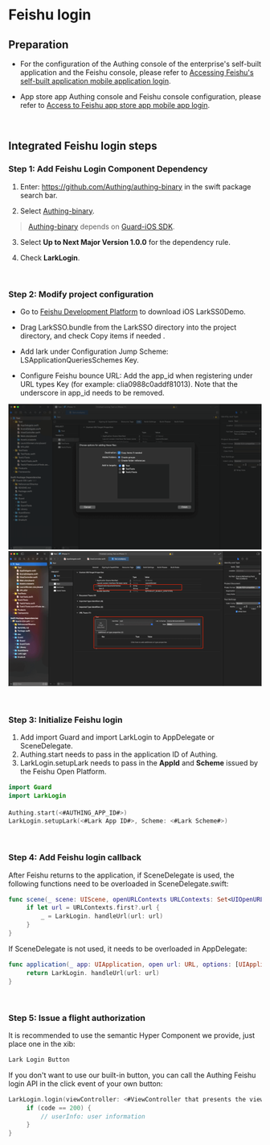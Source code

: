 # Feishu login

<LastUpdated/>

## Preparation

- For the configuration of the Authing console of the enterprise's self-built application and the Feishu console, please refer to [Accessing Feishu's self-built application mobile application login](https://docs.authing.cn/v2/connections/lark-internal-mobile/ ).

- App store app Authing console and Feishu console configuration, please refer to [Access to Feishu app store app mobile app login](https://docs.authing.cn/v2/connections/lark-public-mobile/).

<br>

## Integrated Feishu login steps

### Step 1: Add Feishu Login Component Dependency

1. Enter: https://github.com/Authing/authing-binary in the swift package search bar.

2. Select [Authing-binary](https://github.com/Authing/authing-binary).
> [Authing-binary](https://github.com/Authing/authing-binary) depends on [Guard-iOS SDK](https://github.com/Authing/guard-ios).

3. Select **Up to Next Major Version 1.0.0** for the dependency rule.

4. Check **LarkLogin**.

<br>

### Step 2: Modify project configuration

- Go to [Feishu Development Platform](https://open.feishu.cn/document/uAjLw4CM/uYjL24iN/mobile-app/sdk) to download iOS LarkSS0Demo.

- Drag LarkSSO.bundle from the LarkSSO directory into the project directory, and check Copy items if needed .

- Add lark under Configuration Jump Scheme: LSApplicationQueriesSchemes Key.

- Configure Feishu bounce URL: Add the app_id when registering under URL types Key (for example: clia0988c0addf81013). Note that the underscore in app_id needs to be removed.

![](./images/lark/5.png)
![](./images/lark/4.png)

<br>

### Step 3: Initialize Feishu login

1. Add import Guard and import LarkLogin to AppDelegate or SceneDelegate.
2. Authing.start needs to pass in the application ID of Authing.
3. LarkLogin.setupLark needs to pass in the **AppId** and **Scheme** issued by the Feishu Open Platform.

```swift
import Guard
import LarkLogin

Authing.start(<#AUTHING_APP_ID#>)
LarkLogin.setupLark(<#Lark App ID#>, Scheme: <#Lark Scheme#>)
  ```

<br>

### Step 4: Add Feishu login callback

After Feishu returns to the application, if SceneDelegate is used, the following functions need to be overloaded in SceneDelegate.swift:

```swift
func scene(_ scene: UIScene, openURLContexts URLContexts: Set<UIOpenURLContext>) {
     if let url = URLContexts.first?.url {
         _ = LarkLogin. handleUrl(url: url)
     }
}
  ```

If SceneDelegate is not used, it needs to be overloaded in AppDelegate:

```swift
func application(_ app: UIApplication, open url: URL, options: [UIApplication. OpenURLOptionsKey : Any] = [:]) -> Bool {
     return LarkLogin. handleUrl(url: url)
}
  ```

<br>


### Step 5: Issue a flight authorization

It is recommended to use the semantic Hyper Component we provide, just place one in the xib:

```swift
Lark Login Button
```

If you don't want to use our built-in button, you can call the Authing Feishu login API in the click event of your own button:

```swift
LarkLogin.login(viewController: <#ViewController that presents the view#>) { (code, message, userInfo) in
     if (code == 200) {
         // userInfo: user information
     }
}
```